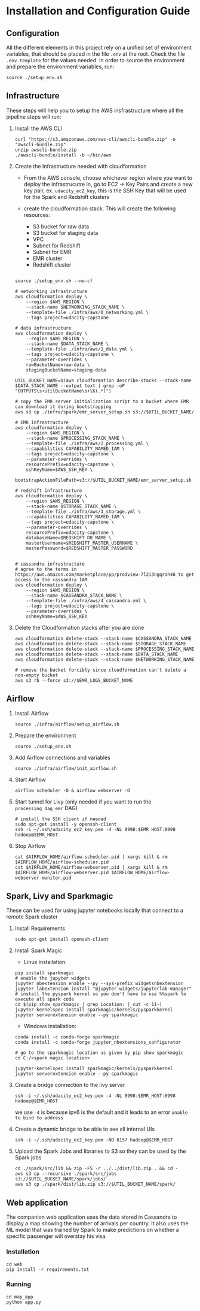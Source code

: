 # Installation and Configuration Guide

## Configuration

All the different elements in this project rely on a unified set of environment variables, that should be placed in the file `.env` at the root. Check the file `.env.template` for the values needed. In order to source the environment and prepare the environment variables, run:

```
source ./setup_env.sh
```

## Infrastructure

These steps will help you to setup the AWS insfrastructure where all the pipeline steps will run:

1. Install the AWS CLI
    ```
    curl "https://s3.amazonaws.com/aws-cli/awscli-bundle.zip" -o "awscli-bundle.zip"
    unzip awscli-bundle.zip
    ./awscli-bundle/install -b ~/bin/aws
    ```

1. Create the Infrastructure needed with cloudformation

    - From the AWS console, choose whichever region where you want to deploy the infrastrucutre in, go to EC2 -> Key Pairs and create a new key pair, ex. `udacity_ec2_key`, this is the SSH Key that will be used for the Spark and Redshift clusters

    - create the cloudformation stack. This will create the following resources:
        - S3 bucket for raw data
        - S3 bucket for staging data
        - VPC
        - Subnet for Redshift
        - Subnet for EMR
        - EMR cluster
        - Redshift cluster
    ```

    source ./setup_env.sh --no-cf

    # networking infrastructure
    aws cloudformation deploy \
        --region $AWS_REGION \
        --stack-name $NETWORKING_STACK_NAME \
        --template-file ./infra/aws/0_networking.yml \
        --tags project=udacity-capstone

    # data infrastructure
    aws cloudformation deploy \
        --region $AWS_REGION \
        --stack-name $DATA_STACK_NAME \
        --template-file ./infra/aws/1_data.yml \
        --tags project=udacity-capstone \
        --parameter-overrides \
        rawBucketName=raw-data \
        stagingBucketName=staging-data

    UTIL_BUCKET_NAME=$(aws cloudformation describe-stacks --stack-name $DATA_STACK_NAME --output text | grep -oP "OUTPUTS\s+utilBucketName\s+\K(.*)")

    # copy the EMR server initialization script to a bucket where EMR can download it during bootstrapping
    aws s3 cp ./infra/spark/emr_server_setup.sh s3://$UTIL_BUCKET_NAME/

    # EMR infrastructure
    aws cloudformation deploy \
        --region $AWS_REGION \
        --stack-name $PROCESSING_STACK_NAME \
        --template-file ./infra/aws/2_processing.yml \
        --capabilities CAPABILITY_NAMED_IAM \
        --tags project=udacity-capstone \
        --parameter-overrides \
        resourcePrefix=udacity-capstone \
        sshKeyName=$AWS_SSH_KEY \
        bootstrapActionFilePath=s3://$UTIL_BUCKET_NAME/emr_server_setup.sh

    # redshift infrastructure
    aws cloudformation deploy \
        --region $AWS_REGION \
        --stack-name $STORAGE_STACK_NAME \
        --template-file ./infra/aws/3_storage.yml \
        --capabilities CAPABILITY_NAMED_IAM \
        --tags project=udacity-capstone \
        --parameter-overrides \
        resourcePrefix=udacity-capstone \
        databaseName=$REDSHIFT_DB_NAME \
        masterUsername=$REDSHIFT_MASTER_USERNAME \
        masterPassword=$REDSHIFT_MASTER_PASSWORD

    
    # cassandra infrastructure
    # agree to the terms in https://aws.amazon.com/marketplace/pp/prodview-7l2i3ngqrah46 to get access to the cassandra IAM
    aws cloudformation deploy \
        --region $AWS_REGION \
        --stack-name $CASSANDRA_STACK_NAME \
        --template-file ./infra/aws/4_cassandra.yml \
        --tags project=udacity-capstone \
        --parameter-overrides \
        sshKeyName=$AWS_SSH_KEY

    ```

1. Delete the Cloudformation stacks after you are done

    ```
    aws cloudformation delete-stack --stack-name $CASSANDRA_STACK_NAME
    aws cloudformation delete-stack --stack-name $STORAGE_STACK_NAME
    aws cloudformation delete-stack --stack-name $PROCESSING_STACK_NAME
    aws cloudformation delete-stack --stack-name $DATA_STACK_NAME
    aws cloudformation delete-stack --stack-name $NETWORKING_STACK_NAME

    # remove the bucket forcibly since cloudformation can't delete a non-empty bucket
    aws s3 rb --force s3://$EMR_LOGS_BUCKET_NAME
    ```

## Airflow    
1. Install Airflow
    ```
    source ./infra/airflow/setup_airflow.sh
    ```
1. Prepare the environment
    ```
    source ./setup_env.sh
    ```

1. Add Airflow connections and variables
    ```
    source ./infra/airflow/init_airflow.sh
    ```

1. Start Airflow
    ```
    airflow scheduler -D & airflow webserver -D
    ```

1. Start tunnel for Livy (only needed if you want to run the `processing_dag_emr` DAG)
    ```
    # install the SSH client if needed
    sudo apt-get install -y openssh-client
    ssh -i ~/.ssh/udacity_ec2_key.pem -4 -NL 8998:$EMR_HOST:8998 hadoop@$EMR_HOST
    ```

1. Stop Airflow
    ```
    cat $AIRFLOW_HOME/airflow-scheduler.pid | xargs kill & rm $AIRFLOW_HOME/airflow-scheduler.pid
    cat $AIRFLOW_HOME/airflow-webserver.pid | xargs kill & rm $AIRFLOW_HOME/airflow-webserver.pid $AIRFLOW_HOME/airflow-webserver-monitor.pid
    ```

## Spark, Livy and Sparkmagic

These can be used for using jupyter notebooks locally that connect to a remote Spark cluster

1. Install Requirements
    ```
    sudo apt-get install openssh-client
    ```

1. Install Spark Magic

    - Linux installation:
    ```
    pip install sparkmagic
    # enable the jupyter widgets
    jupyter nbextension enable --py --sys-prefix widgetsnbextension
    jupyter labextension install "@jupyter-widgets/jupyterlab-manager"
    # install the pyspark kernel so you don't have to use %%spark to execute all spark code
    cd $(pip show sparkmagic | grep Location: | cut -c 11-)
    jupyter-kernelspec install sparkmagic/kernels/pysparkkernel
    jupyter serverextension enable --py sparkmagic
    ```


    - Windows installation:
    ```
    conda install -c conda-forge sparkmagic
    conda install -c conda-forge jupyter_nbextensions_configurator

    # go to the sparkmagic location as given by pip show sparkmagic
    cd C:/<spark magic location>

    jupyter-kernelspec install sparkmagic/kernels/pysparkkernel
    jupyter serverextension enable --py sparkmagic
    ```
    
1. Create a bridge connection to the livy server
    ```
    ssh -i ~/.ssh/udacity_ec2_key.pem -4 -NL 8998:$EMR_HOST:8998 hadoop@$EMR_HOST
    ```
    we use `-4` is because ipv6 is the default and it leads to an error `unable to bind to address`

1. Create a dynamic bridge to be able to see all internal UIs
    ```
    ssh -i ~/.ssh/udacity_ec2_key.pem -ND 8157 hadoop@$EMR_HOST
    ```

1. Upload the Spark Jobs and libraries to S3 so they can be used by the Spark jobs
    ```
    cd ./spark/src/lib && zip -FS -r ../../dist/lib.zip . && cd -
    aws s3 cp --recursive ./spark/src/jobs s3://$UTIL_BUCKET_NAME/spark/jobs/
    aws s3 cp ./spark/dist/lib.zip s3://$UTIL_BUCKET_NAME/spark/
    ```

## Web application

The companion web application uses the data stored in Cassandra to display a map showing the number of arrivals per country. It also uses the ML model that was trained by Spark to make predictions on whether a specific passenger will overstay his visa.

### Installation

```
cd web
pip install -r requirements.txt
```

### Running 

```
cd map_app
python app.py
```
